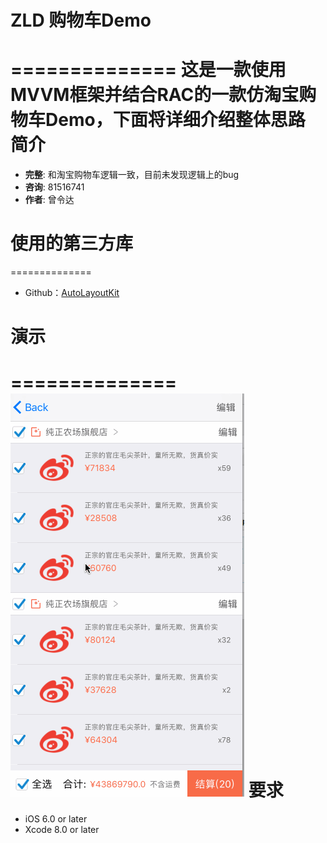 # ZLD 购物车Demo
==============
这是一款使用MVVM框架并结合RAC的一款仿淘宝购物车Demo，下面将详细介绍整体思路
简介
==============
- **完整**: 和淘宝购物车逻辑一致，目前未发现逻辑上的bug
- **咨询**: 81516741
- **作者**: 曾令达
# 使用的第三方库
==============
* Github：[AutoLayoutKit](https://github.com/ReactiveCocoa/ReactiveCocoa)</br>
# 演示
==============
<img src = "https://github.com/81516741/RAC_Demo/blob/master/Untitled.gif">
要求
==============
* iOS 6.0 or later
* Xcode 8.0 or later
